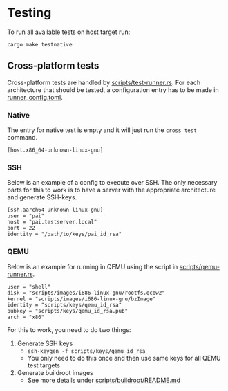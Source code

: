# Testing

To run all available tests on host target run:

~~~
cargo make testnative
~~~

## Cross-platform tests

Cross-platform tests are handled by
[scripts/test-runner.rs](scripts/test-runner.rs). For each architecture that
should be tested, a configuration entry has to be made in
[runner_config.toml](runner_config.toml).

### Native

The entry for native test is empty and it will just run the `cross test`
command.

~~~{.toml}
[host.x86_64-unknown-linux-gnu]

~~~

### SSH

Below is an example of a config to execute over SSH. The only necessary parts
for this to work is to have a server with the appropriate architecture and
generate SSH-keys.

~~~{.toml}
[ssh.aarch64-unknown-linux-gnu]
user = "pai"
host = "pai.testserver.local"
port = 22
identity = "/path/to/keys/pai_id_rsa"
~~~

### QEMU

Below is an example for running in QEMU using the script in
[scripts/qemu-runner.rs](scripts/qemu-runner.rs). 

~~~{.toml}
user = "shell"
disk = "scripts/images/i686-linux-gnu/rootfs.qcow2"
kernel = "scripts/images/i686-linux-gnu/bzImage"
identity = "scripts/keys/qemu_id_rsa"
pubkey = "scripts/keys/qemu_id_rsa.pub"
arch = "x86"
~~~

For this to work, you need to do two things:

1. Generate SSH keys
    - `ssh-keygen -f scripts/keys/qemu_id_rsa`
    - You only need to do this once and then use same keys for all QEMU test
	targets
2. Generate buildroot images
    - See more details under
      [scripts/buildroot/README.md](scripts/buildroot/README.md)

